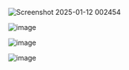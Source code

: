 ![Screenshot 2025-01-12 002454](https://github.com/user-attachments/assets/afcc2331-d47e-4822-8995-0750efb40d99)



![image](https://github.com/user-attachments/assets/192736bb-3880-4930-bde7-980a7e242b2c)


![image](https://github.com/user-attachments/assets/5fed4416-2ae4-4c96-88da-20db700169d1)


![image](https://github.com/user-attachments/assets/f6cf9ca8-3ffc-4959-86d2-002dc797bec9)



